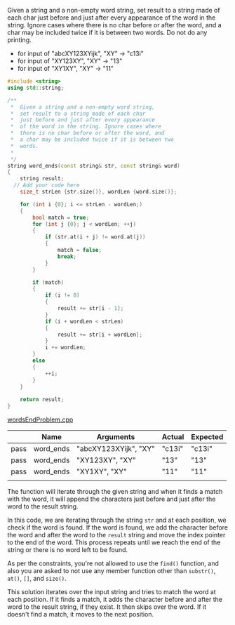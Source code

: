 Given a string and a non-empty word string, set result to a string made of each char just before and just after every appearance of the word in the string. Ignore cases where there is no char before or after the word, and a char may be included twice if it is between two words. Do not do any printing.

* for input of "abcXY123XYijk", "XY" → "c13i"
* for input of "XY123XY", "XY" → "13"
* for input of "XY1XY", "XY" → "11"

```cpp
#include <string>
using std::string;

/**
 *  Given a string and a non-empty word string, 
 *  set result to a string made of each char 
 *  just before and just after every appearance 
 *  of the word in the string. Ignore cases where 
 *  there is no char before or after the word, and 
 *  a char may be included twice if it is between two 
 *  words.
 *
 */
string word_ends(const string& str, const string& word)
{
    string result;
  // Add your code here
    size_t strLen {str.size()}, wordLen {word.size()};

    for (int i {0}; i <= strLen - wordLen;)
    {
        bool match = true;
        for (int j {0}; j < wordLen; ++j)
        {
            if (str.at(i + j) != word.at(j))
            {
                match = false;
                break;
            }
        }

        if (match)
        {
            if (i != 0)
            {
                result += str[i - 1];
            }
            if (i + wordLen < strLen)
            {
                result += str[i + wordLen];
            }
            i += wordLen;
        }
        else
        {
            ++i;
        }
    }
   
    return result;
}
```

[wordsEndProblem.cpp](https://codecheck.io/files/23020921362lyahmk5rxjjf6t9zgtlz91qq)

|      | Name      | Arguments             | Actual | Expected |
| ---- | --------- | --------------------- | ------ | -------- |
| pass | word_ends | "abcXY123XYijk", "XY" | "c13i" | "c13i"   |
| pass | word_ends | "XY123XY", "XY"       | "13"   | "13"     |
| pass | word_ends | "XY1XY", "XY"         | "11"   | "11"     |
|      |           |                       |        |          |

The function will iterate through the given string and when it finds a match with the word, it will append the characters just before and just after the word to the result string.

In this code, we are iterating through the string `str` and at each position, we check if the word is found. If the word is found, we add the character before the word and after the word to the `result` string and move the index pointer to the end of the word. This process repeats until we reach the end of the string or there is no word left to be found.

As per the constraints, you're not allowed to use the `find()` function, and also you are asked to not use any member function other than `substr()`, `at()`, `[]`, and `size()`.

This solution iterates over the input string and tries to match the word at each position. If it finds a match, it adds the character before and after the word to the result string, if they exist. It then skips over the word. If it doesn't find a match, it moves to the next position.
